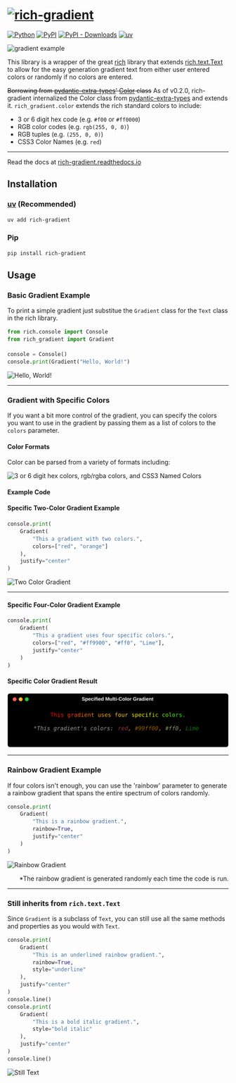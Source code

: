 # [![rich-gradient](https://maxludden.github.io/rich-gradient/img/rich-gradient.svg)](https://maxludden.github.io/rich-gradient/)

[![Python](https://img.shields.io/badge/Python-3.10%2C%203.11%2C%203.12-blue)](https://www.python.org/)
 [![PyPI](https://img.shields.io/pypi/v/rich-gradient)](https://pypi.org/project/rich_gradient/) [![PyPI - Downloads](https://img.shields.io/pypi/dm/rich-gradient)](https://pypi.org/project/rich-gradient/) [ ![uv](https://camo.githubusercontent.com/4ab8b0cb96c66d58f1763826bbaa0002c7e4aea0c91721bdda3395b986fe30f2/68747470733a2f2f696d672e736869656c64732e696f2f656e64706f696e743f75726c3d68747470733a2f2f7261772e67697468756275736572636f6e74656e742e636f6d2f61737472616c2d73682f75762f6d61696e2f6173736574732f62616467652f76302e6a736f6e)](https://github.com/astral-sh/uv)

![gradient example](https://maxludden.github.io/rich-gradient/img/gradient.svg)

This library is a wrapper of the great [rich](https://GitHub.com/textualize/rich) library that extends [rich.text.Text](https://github.com/Textualize/rich/blob/master/rich/text.py) to allow for the easy generation gradient text from either user entered colors or randomly if no colors are entered.

<del>Borrowing from [pydantic-extra-types](https://GitHub.com/pydantic/pydantic-extra-types)' [Color](https://github.com/pydantic/pydantic-extra-types/blob/main/pydantic_extra_types/color.py) class</del>
As of v0.2.0, rich-gradient internalized the Color class from [pydantic-extra-types](https://GitHub.com/pydantic/pydantic-extra-types) and extends it. `rich_gradient.color` extends the rich standard colors to include:

- 3 or 6 digit hex code (e.g. `#f00` or `#ff0000`)
- RGB color codes (e.g. `rgb(255, 0, 0)`)
- RGB tuples   (e.g. `(255, 0, 0)`)
- CSS3 Color Names (e.g. `red`)

---

Read the docs at [rich-gradient.readthedocs.io](https://maxludden.github.io/rich-gradient/)

## Installation

### [uv](https://github.com/astral-sh/uv) (Recommended)

```bash
uv add rich-gradient
```

### Pip

```bash
pip install rich-gradient
```

## Usage

### Basic Gradient Example

To print a simple gradient just substitue the `Gradient` class for the `Text` class in the rich library.

```python
from rich.console import Console
from rich_gradient import Gradient

console = Console()
console.print(Gradient("Hello, World!")
```

![Hello, World!](https://maxludden.github.io/rich-gradient/img/hello_world.svg)

---

### Gradient with Specific Colors

If you want a bit more control of the gradient, you can specify the colors you want to use in the gradient by passing them as a list of colors to the `colors` parameter.

#### Color Formats

Color can be parsed from a variety of formats including:

![3 or 6 digit hex colors, rgb/rgba colors, and CSS3 Named Colors](https://maxludden.github.io/rich-gradient/img/color_formats.svg)

#### Example Code

#### Specific Two-Color Gradient Example

```python
console.print(
    Gradient(
        "This a gradient with two colors.",
        colors=["red", "orange"]
    ),
    justify="center"
)
```

![Two Color Gradient](crun)

---

#### Specific Four-Color Gradient Example

```python
console.print(
    Gradient(
        "This a gradient uses four specific colors.",
        colors=["red", "#ff9900", "#ff0", "Lime"],
        justify="center"
    )
)
```

#### Specific Color Gradient Result

![multi-color specific colors](https://raw.githubusercontent.com/maxludden/rich-gradient/2a42b1b61ef1bb163f3b6e37412e669bffd6504b/docs/img/specific_multi_color_gradient.svg)

---

### Rainbow Gradient Example

If four colors isn't enough, you can use the 'rainbow' parameter to generate a rainbow gradient that spans the entire spectrum of colors randomly.

```python
console.print(
    Gradient(
        "This is a rainbow gradient.",
        rainbow=True,
        justify="center"
    )
)
```

![Rainbow Gradient](https://maxludden.github.io/rich-gradient/img/example_rainbow_gradient.svg)
<p style="text-align:right;">*The rainbow gradient is generated randomly each time the code is run.</p>

---

### Still inherits from `rich.text.Text`

Since `Gradient` is a subclass of `Text`, you can still use all the same methods and properties as you would with `Text`.

```python
console.print(
    Gradient(
        "This is an underlined rainbow gradient.",
        rainbow=True,
        style="underline"
    ),
    justify="center"
)
console.line()
console.print(
    Gradient(
        "This is a bold italic gradient.",
        style="bold italic"
    ),
    justify="center"
)
console.line()
```

![Still Text](https://maxludden.github.io/rich-gradient/img/still_text.svg)
